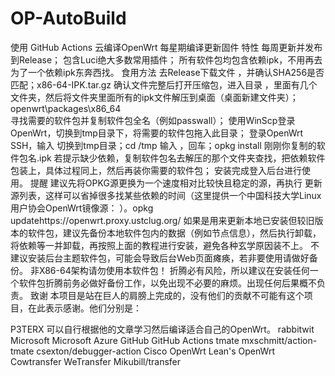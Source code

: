# OP-AutoBuild
使用 GitHub Actions 云编译OpenWrt 每星期编译更新固件
特性
每周更新并发布到Release；
包含Luci绝大多数常用插件；
所有软件包均包含依赖ipk，不用再去为了一个依赖ipk东奔西找。
食用方法
去Release下载文件 ，并确认SHA256是否匹配；x86-64-IPK.tar.gz
确认文件完整后打开压缩包，进入目录 ，里面有几个文件夹，然后将文件夹里面所有的ipk文件解压到桌面（桌面新建文件夹）；openwrt\packages\x86_64\
寻找需要的软件包并复制软件包全名（例如passwall）；
使用WinScp登录OpenWrt，切换到tmp目录下，将需要的软件包拖入此目录；
登录OpenWrt SSH，输入 切换到tmp目录；cd /tmp
输入 ，回车；opkg install 刚刚你复制的软件包名.ipk
若提示缺少依赖，复制软件包名去解压的那个文件夹查找，把依赖软件包装上，具体过程同上，然后再装你需要的软件包；
安装完成登入后台进行使用。
提醒
建议先将OPKG源更换为一个速度相对比较快且稳定的源，再执行 更新源列表，这样可以省掉很多找某些依赖的时间（这里提供一个中国科技大学Linux用户协会OpenWrt镜像源： ）。opkg updatehttps://openwrt.proxy.ustclug.org/
如果是用来更新本地已安装但较旧版本的软件包，建议先备份本地软件包内的数据（例如节点信息），然后执行卸载，将依赖等一并卸载，再按照上面的教程进行安装，避免各种玄学原因装不上。
不建议安装后台主题软件包，可能会导致后台Web页面瘫痪，若非要使用请做好备份。
非X86-64架构请勿使用本软件包！
折腾必有风险，所以建议在安装任何一个软件包折腾前务必做好备份工作，以免出现不必要的麻烦。出现任何后果概不负责。
致谢
本项目是站在巨人的肩膀上完成的，没有他们的贡献不可能有这个项目，在此表示感谢。他们分别是：

P3TERX 可以自行根据他的文章学习然后编译适合自己的OpenWrt。
rabbitwit
Microsoft
Microsoft Azure
GitHub
GitHub Actions
tmate
mxschmitt/action-tmate
csexton/debugger-action
Cisco
OpenWrt
Lean's OpenWrt
Cowtransfer
WeTransfer
Mikubill/transfer

